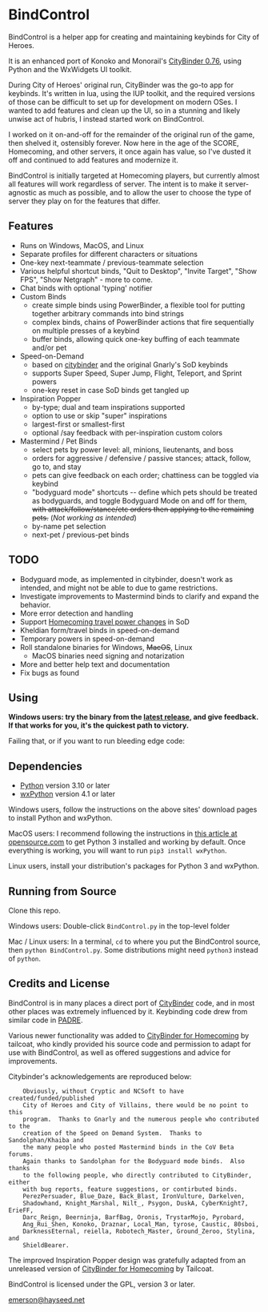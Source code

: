 BindControl
===========

BindControl is a helper app for creating and maintaining keybinds for City of Heroes.

It is an enhanced port of Konoko and Monorail's [CityBinder 0.76](http://sourceforge.net/projects/citybinder/), using Python and the WxWidgets UI toolkit.

During City of Heroes' original run, CityBinder was the go-to app for keybinds.  It's written in lua, using the IUP toolkit, and the required versions of those can be difficult to set up for development on modern OSes.  I wanted to add features and clean up the UI, so in a stunning and likely unwise act of hubris, I instead started work on BindControl.

I worked on it on-and-off for the remainder of the original run of the game, then shelved it, ostensibly forever.  Now here in the age of the SCORE, Homecoming, and other servers, it once again has value, so I've dusted it off and continued to add features and modernize it.

BindControl is initially targeted at Homecoming players, but currently almost all features will work regardless of server.  The intent is to make it server-agnostic as much as possible, and to allow the user to choose the type of server they play on for the features that differ.

Features
--------

* Runs on Windows, MacOS, and Linux
* Separate profiles for different characters or situations
* One-key next-teammate / previous-teammate selection
* Various helpful shortcut binds, "Quit to Desktop", "Invite Target", "Show FPS", "Show Netgraph" - more to come.
* Chat binds with optional 'typing' notifier
* Custom Binds
    * create simple binds using PowerBinder, a flexible tool for putting together arbitrary commands into bind strings
    * complex binds, chains of PowerBinder actions that fire sequentially on multiple presses of a keybind
    * buffer binds, allowing quick one-key buffing of each teammate and/or pet
* Speed-on-Demand
    * based on [citybinder](http://sourceforge.net/projects/citybinder/) and the original Gnarly's SoD keybinds
    * supports Super Speed, Super Jump, Flight, Teleport, and Sprint powers
    * one-key reset in case SoD binds get tangled up
* Inspiration Popper
    * by-type; dual and team inspirations supported
    * option to use or skip "super" inspirations
    * largest-first or smallest-first
    * optional /say feedback with per-inspiration custom colors
* Mastermind / Pet Binds
    * select pets by power level: all, minions, lieutenants, and boss
    * orders for aggressive / defensive / passive stances; attack, follow, go to, and stay
    * pets can give feedback on each order;  chattiness can be toggled via keybind
    * "bodyguard mode" shortcuts -- define which pets should be treated as bodyguards, and toggle Bodyguard Mode on and off for them, <strike>with attack/follow/stance/etc orders then applying to the remaining pets.</strike> (<i>Not working as intended</i>)
    * by-name pet selection
    * next-pet / previous-pet binds

TODO
----

* Bodyguard mode, as implemented in citybinder, doesn't work as intended, and might not be able to due to game restrictions.
* Investigate improvements to Mastermind binds to clarify and expand the behavior.
* More error detection and handling
* Support [Homecoming travel power changes](https://forums.homecomingservers.com/topic/27807-travel-power-updates-in-issue-27-page-2/) in SoD
* Kheldian form/travel binds in speed-on-demand
* Temporary powers in speed-on-demand
* Roll standalone binaries for Windows, <strike>MacOS</strike>, Linux
    * MacOS binaries need signing and notarization
* More and better help text and documentation
* Fix bugs as found

Using
-----

<b>Windows users:  try the binary from the [latest release](https://github.com/emersonrp/bindcontrol/releases), and give feedback.  If that works for you, it's the quickest path to victory.</b>

Failing that, or if you want to run bleeding edge code:

Dependencies
------------

* [Python](https://www.python.org) version 3.10 or later
* [wxPython](https://www.wxpython.org) version 4.1 or later

Windows users, follow the instructions on the above sites' download pages to install Python and wxPython.

MacOS users:  I recommend following the instructions in [this article at opensource.com](https://www.opensource.com/article/19/5/python-3-default-mac) to get Python 3 installed and working by default.  Once everything is working, you will want to run `pip3 install wxPython`.

Linux users, install your distribution's packages for Python 3 and wxPython.

Running from Source
-------------------

Clone this repo.

Windows users:  Double-click `BindControl.py` in the top-level folder

Mac / Linux users: In a terminal, `cd` to where you put the BindControl source, then `python BindControl.py`.  Some distributions might need `python3` instead of `python`.

Credits and License
-------------------

BindControl is in many places a direct port of [CityBinder](http://sourceforge.net/projects/citybinder/) code, and in most other places was extremely influenced by it.  Keybinding code drew from similar code in [PADRE](https://padre.perlide.org/).

Various newer functionality was added to [CityBinder for Homecoming](https://sourceforge.net/projects/citybinder-for-homecoming/) by tailcoat, who kindly provided his source code and permission to adapt for use with BindControl, as well as offered suggestions and advice for improvements.

Citybinder's acknowledgements are reproduced below:
```
    Obviously, without Cryptic and NCSoft to have created/funded/published
    City of Heroes and City of Villains, there would be no point to this
    program.  Thanks to Gnarly and the numerous people who contributed to the
    creation of the Speed on Demand System.  Thanks to Sandolphan/Khaiba and
    the many people who posted Mastermind binds in the CoV Beta forums.
    Again thanks to Sandolphan for the Bodyguard mode binds.  Also thanks
    to the following people, who directly contributed to CityBinder, either
    with bug reports, feature suggestions, or contirbuted binds.
    PerezPersuader, Blue_Daze, Back_Blast, IronVulture, Darkelven,
    Shadowhand, Knight_Marshal, Nilt_, Psygon, DuskA, CyberKnight7, ErieFF,
    Darc_Reign, Beerninja, BarfBag, Oronis, TrystarMojo, Pyrobard,
    Ang_Rui_Shen, Konoko, Draznar, Local_Man, tyrose, Caustic, 80sboi,
    DarknessEternal, reiella, Robotech_Master, Ground_Zeroo, Stylina, and
    ShieldBearer.
```

The improved Inspiration Popper design was gratefully adapted from an unreleased version of [CityBinder for Homecoming](https://sourceforge.net/projects/citybinder-for-homecoming/) by Tailcoat.

BindControl is licensed under the GPL, version 3 or later.

emerson@hayseed.net
